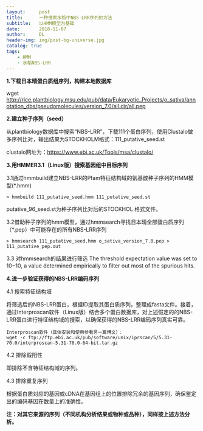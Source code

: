 ```yaml
---
layout:     post
title:      一种搜索水稻中NBS-LRR序列的方法
subtitle:   以HMM模型为基础
date:       2018-11-07
author:     DL
header-img: img/post-bg-universe.jpg
catalog: true
tags:
    - HMM
    - 水稻NBS-LRR
---
```


**1.下载日本晴蛋白质组序列，构建本地数据库**

wget http://rice.plantbiology.msu.edu/pub/data/Eukaryotic_Projects/o_sativa/annotation_dbs/pseudomolecules/version_7.0/all.dir/all.pep

**2.建立种子序列（seed）**

从plantbiology数据库中搜索“NBS-LRR”，下载111个蛋白序列，使用Clustalo做多序列比对，输出结果为STOCKHOLM格式：111_putative_seed.st


clustalo网址为：https://www.ebi.ac.uk/Tools/msa/clustalo/

**3.用HMMER3.1（Linux版）搜索基因组中目标序列**

3.1通过hmmbuild建立NBS-LRR的Pfam特征结构域的氨基酸种子序列的HMM模型(*.hmm)
	
	> hmmbuild 111_putative_seed.hmm 111_putative_seed.st
putative_96_seed.st为种子序列比对后的STOCKHOL 格式文件。


3.2借助种子序列的hmm模型，通过hmmsearch寻找日本晴全部蛋白质序列（*.pep）中可能存在的所有NBS-LRR序列
	
	> hmmsearch 111_putative_seed.hmm o_sativa_version_7.0.pep > 111_putative_pep.out

3.3 对hmmsearch的结果进行筛选
	The threshold expectation value was set to 10−10, a value determined empirically to ﬁlter out most of the spurious hits.


**4.进一步验证获得的NBS-LRR编码序列**

4.1 搜索特征结构域

将筛选后的NBS-LRR蛋白，根据ID提取其蛋白质序列，整理成fasta文件。接着，通过Interproscan软件（Linux版）结合多个蛋白数据库，对上述假定的的NBS-LRR蛋白进行特征结构域的搜索，以确保获得的NBS-LRR编码序列真实可靠。

	Interproscan软件（具体安装和使用参看另一篇博文）：	
	wget -c ftp://ftp.ebi.ac.uk/pub/software/unix/iprscan/5/5.31-70.0/interproscan-5.31-70.0-64-bit.tar.gz

4.2 排除假阳性

即排除不含特征结构域的序列。

4.3 排除重复序列

根据蛋白质对应的基因或cDNA在基因组上的位置排除冗余的基因序列，确保鉴定出的编码基因在数量上的准确性。



**注：对其它来源的序列（不同机构分析结果或物种或品种），同样按上述方法分析。**


